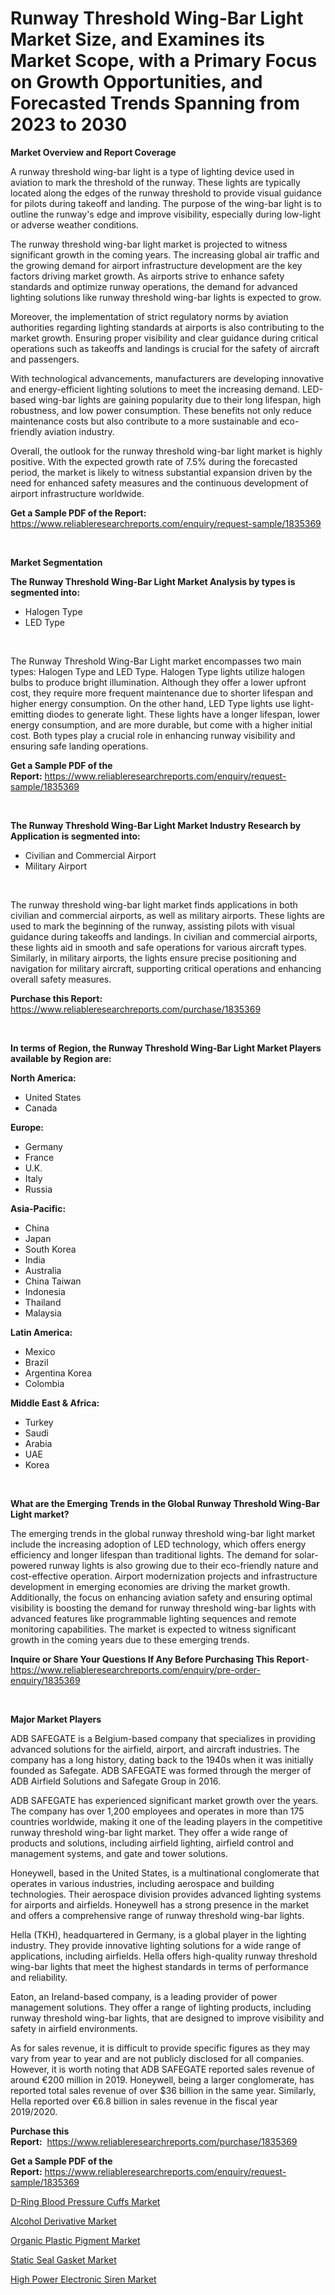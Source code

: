 <p><h1>Runway Threshold Wing-Bar Light Market Size, and Examines its Market Scope, with a Primary Focus on Growth Opportunities, and Forecasted Trends Spanning from 2023 to 2030</h1></p><p><strong>Market Overview and Report Coverage</strong></p>
<p><p>A runway threshold wing-bar light is a type of lighting device used in aviation to mark the threshold of the runway. These lights are typically located along the edges of the runway threshold to provide visual guidance for pilots during takeoff and landing. The purpose of the wing-bar light is to outline the runway's edge and improve visibility, especially during low-light or adverse weather conditions.</p><p>The runway threshold wing-bar light market is projected to witness significant growth in the coming years. The increasing global air traffic and the growing demand for airport infrastructure development are the key factors driving market growth. As airports strive to enhance safety standards and optimize runway operations, the demand for advanced lighting solutions like runway threshold wing-bar lights is expected to grow.</p><p>Moreover, the implementation of strict regulatory norms by aviation authorities regarding lighting standards at airports is also contributing to the market growth. Ensuring proper visibility and clear guidance during critical operations such as takeoffs and landings is crucial for the safety of aircraft and passengers.</p><p>With technological advancements, manufacturers are developing innovative and energy-efficient lighting solutions to meet the increasing demand. LED-based wing-bar lights are gaining popularity due to their long lifespan, high robustness, and low power consumption. These benefits not only reduce maintenance costs but also contribute to a more sustainable and eco-friendly aviation industry.</p><p>Overall, the outlook for the runway threshold wing-bar light market is highly positive. With the expected growth rate of 7.5% during the forecasted period, the market is likely to witness substantial expansion driven by the need for enhanced safety measures and the continuous development of airport infrastructure worldwide.</p></p>
<p><strong>Get a Sample PDF of the Report:</strong> <a href="https://www.reliableresearchreports.com/enquiry/request-sample/1835369">https://www.reliableresearchreports.com/enquiry/request-sample/1835369</a></p>
<p>&nbsp;</p>
<p><strong>Market Segmentation</strong></p>
<p><strong>The Runway Threshold Wing-Bar Light Market Analysis by types is segmented into:</strong></p>
<p><ul><li>Halogen Type</li><li>LED Type</li></ul></p>
<p>&nbsp;</p>
<p><p>The Runway Threshold Wing-Bar Light market encompasses two main types: Halogen Type and LED Type. Halogen Type lights utilize halogen bulbs to produce bright illumination. Although they offer a lower upfront cost, they require more frequent maintenance due to shorter lifespan and higher energy consumption. On the other hand, LED Type lights use light-emitting diodes to generate light. These lights have a longer lifespan, lower energy consumption, and are more durable, but come with a higher initial cost. Both types play a crucial role in enhancing runway visibility and ensuring safe landing operations.</p></p>
<p><strong>Get a Sample PDF of the Report:</strong>&nbsp;<a href="https://www.reliableresearchreports.com/enquiry/request-sample/1835369">https://www.reliableresearchreports.com/enquiry/request-sample/1835369</a></p>
<p>&nbsp;</p>
<p><strong>The Runway Threshold Wing-Bar Light Market Industry Research by Application is segmented into:</strong></p>
<p><ul><li>Civilian and Commercial Airport</li><li>Military Airport</li></ul></p>
<p>&nbsp;</p>
<p><p>The runway threshold wing-bar light market finds applications in both civilian and commercial airports, as well as military airports. These lights are used to mark the beginning of the runway, assisting pilots with visual guidance during takeoffs and landings. In civilian and commercial airports, these lights aid in smooth and safe operations for various aircraft types. Similarly, in military airports, the lights ensure precise positioning and navigation for military aircraft, supporting critical operations and enhancing overall safety measures.</p></p>
<p><strong>Purchase this Report:</strong>&nbsp; <a href="https://www.reliableresearchreports.com/purchase/1835369">https://www.reliableresearchreports.com/purchase/1835369</a></p>
<p>&nbsp;</p>
<p><strong>In terms of Region, the Runway Threshold Wing-Bar Light Market Players available by Region are:</strong></p>
<p>
    <p> <strong> North America: </strong>
        <ul>
            <li>United States</li>
            <li>Canada</li>
        </ul>
        </p> 
    <p> <strong> Europe: </strong>
        <ul>
            <li>Germany</li>
            <li>France</li>
            <li>U.K.</li>
            <li>Italy</li>
            <li>Russia</li>
        </ul>
        </p> 
    <p> <strong> Asia-Pacific: </strong>
        <ul>
            <li>China</li>
            <li>Japan</li>
            <li>South Korea</li>
            <li>India</li>
            <li>Australia</li>
            <li>China Taiwan</li>
            <li>Indonesia</li>
            <li>Thailand</li>
            <li>Malaysia</li>
        </ul>
        </p> 
    <p> <strong> Latin America: </strong>
        <ul>
            <li>Mexico</li>
            <li>Brazil</li>
            <li>Argentina Korea</li>
            <li>Colombia</li>
        </ul>
        </p> 
    <p> <strong> Middle East & Africa: </strong>
        <ul>
            <li>Turkey</li>
            <li>Saudi</li>
            <li>Arabia</li>
            <li>UAE</li>
            <li>Korea</li>
        </ul>
    </p>
    </p>
<p>&nbsp;</p>
<p><strong>What are the Emerging Trends in the Global Runway Threshold Wing-Bar Light market?</strong></p>
<p><p>The emerging trends in the global runway threshold wing-bar light market include the increasing adoption of LED technology, which offers energy efficiency and longer lifespan than traditional lights. The demand for solar-powered runway lights is also growing due to their eco-friendly nature and cost-effective operation. Airport modernization projects and infrastructure development in emerging economies are driving the market growth. Additionally, the focus on enhancing aviation safety and ensuring optimal visibility is boosting the demand for runway threshold wing-bar lights with advanced features like programmable lighting sequences and remote monitoring capabilities. The market is expected to witness significant growth in the coming years due to these emerging trends.</p></p>
<p><strong>Inquire or Share Your Questions If Any Before Purchasing This Report</strong>- <a href="https://www.reliableresearchreports.com/enquiry/pre-order-enquiry/1835369">https://www.reliableresearchreports.com/enquiry/pre-order-enquiry/1835369</a></p>
<p>&nbsp;</p>
<p><strong>Major Market Players</strong></p>
<p><p>ADB SAFEGATE is a Belgium-based company that specializes in providing advanced solutions for the airfield, airport, and aircraft industries. The company has a long history, dating back to the 1940s when it was initially founded as Safegate. ADB SAFEGATE was formed through the merger of ADB Airfield Solutions and Safegate Group in 2016.</p><p>ADB SAFEGATE has experienced significant market growth over the years. The company has over 1,200 employees and operates in more than 175 countries worldwide, making it one of the leading players in the competitive runway threshold wing-bar light market. They offer a wide range of products and solutions, including airfield lighting, airfield control and management systems, and gate and tower solutions.</p><p>Honeywell, based in the United States, is a multinational conglomerate that operates in various industries, including aerospace and building technologies. Their aerospace division provides advanced lighting systems for airports and airfields. Honeywell has a strong presence in the market and offers a comprehensive range of runway threshold wing-bar lights.</p><p>Hella (TKH), headquartered in Germany, is a global player in the lighting industry. They provide innovative lighting solutions for a wide range of applications, including airfields. Hella offers high-quality runway threshold wing-bar lights that meet the highest standards in terms of performance and reliability.</p><p>Eaton, an Ireland-based company, is a leading provider of power management solutions. They offer a range of lighting products, including runway threshold wing-bar lights, that are designed to improve visibility and safety in airfield environments.</p><p>As for sales revenue, it is difficult to provide specific figures as they may vary from year to year and are not publicly disclosed for all companies. However, it is worth noting that ADB SAFEGATE reported sales revenue of around €200 million in 2019. Honeywell, being a larger conglomerate, has reported total sales revenue of over $36 billion in the same year. Similarly, Hella reported over €6.8 billion in sales revenue in the fiscal year 2019/2020.</p></p>
<p><strong>Purchase this Report:</strong>&nbsp;&nbsp;<a href="https://www.reliableresearchreports.com/purchase/1835369">https://www.reliableresearchreports.com/purchase/1835369</a></p>
<p></p>
<p><strong>Get a Sample PDF of the Report:</strong>&nbsp;<a href="https://www.reliableresearchreports.com/enquiry/request-sample/1835369">https://www.reliableresearchreports.com/enquiry/request-sample/1835369</a></p>
<p><p><a href="https://github.com/gaydyna/Market-Research-Report-List-1/blob/main/d-ring-blood-pressure-cuffs-market.md">D-Ring Blood Pressure Cuffs Market</a></p><p><a href="https://medium.com/@linneahilll6456/alcohol-derivative-nbsp-market-focuses-on-market-share-size-and-projected-forecast-till-2030-6b0baf443037">Alcohol Derivative Market</a></p><p><a href="https://medium.com/@randysimpson755/organic-plastic-pigment-market-furnishes-information-on-market-share-market-trends-and-market-e56e388afc9a">Organic Plastic Pigment Market</a></p><p><a href="https://www.linkedin.com/pulse/static-seal-gasket-market-share-amp-new-trends/">Static Seal Gasket Market</a></p><p><a href="https://www.linkedin.com/pulse/decoding-high-power-electronic-siren-market-deep-dive-latest/">High Power Electronic Siren Market</a></p></p>